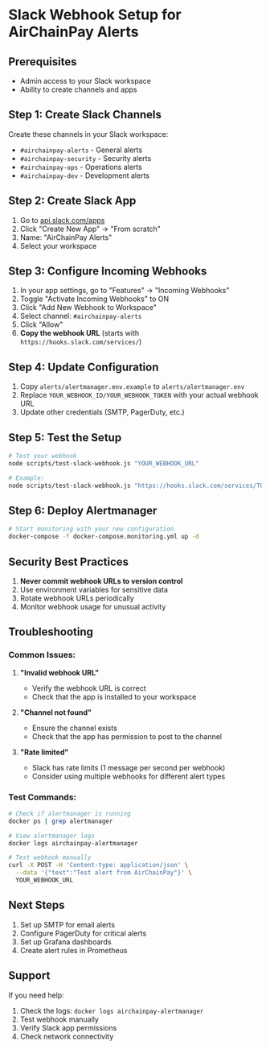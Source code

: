 # Slack Webhook Setup for AirChainPay Alerts

## Prerequisites
- Admin access to your Slack workspace
- Ability to create channels and apps

## Step 1: Create Slack Channels

Create these channels in your Slack workspace:
- `#airchainpay-alerts` - General alerts
- `#airchainpay-security` - Security alerts
- `#airchainpay-ops` - Operations alerts
- `#airchainpay-dev` - Development alerts

## Step 2: Create Slack App

1. Go to [api.slack.com/apps](https://api.slack.com/apps)
2. Click "Create New App" → "From scratch"
3. Name: "AirChainPay Alerts"
4. Select your workspace

## Step 3: Configure Incoming Webhooks

1. In your app settings, go to "Features" → "Incoming Webhooks"
2. Toggle "Activate Incoming Webhooks" to ON
3. Click "Add New Webhook to Workspace"
4. Select channel: `#airchainpay-alerts`
5. Click "Allow"
6. **Copy the webhook URL** (starts with `https://hooks.slack.com/services/`)

## Step 4: Update Configuration

1. Copy `alerts/alertmanager.env.example` to `alerts/alertmanager.env`
2. Replace `YOUR_WEBHOOK_ID/YOUR_WEBHOOK_TOKEN` with your actual webhook URL
3. Update other credentials (SMTP, PagerDuty, etc.)

## Step 5: Test the Setup

```bash
# Test your webhook
node scripts/test-slack-webhook.js "YOUR_WEBHOOK_URL"

# Example:
node scripts/test-slack-webhook.js "https://hooks.slack.com/services/T00000000/B00000000/XXXXXXXXXXXXXXXXXXXXXXXX"
```

## Step 6: Deploy Alertmanager

```bash
# Start monitoring with your new configuration
docker-compose -f docker-compose.monitoring.yml up -d
```

## Security Best Practices

1. **Never commit webhook URLs to version control**
2. Use environment variables for sensitive data
3. Rotate webhook URLs periodically
4. Monitor webhook usage for unusual activity

## Troubleshooting

### Common Issues:

1. **"Invalid webhook URL"**
   - Verify the webhook URL is correct
   - Check that the app is installed to your workspace

2. **"Channel not found"**
   - Ensure the channel exists
   - Check that the app has permission to post to the channel

3. **"Rate limited"**
   - Slack has rate limits (1 message per second per webhook)
   - Consider using multiple webhooks for different alert types

### Test Commands:

```bash
# Check if alertmanager is running
docker ps | grep alertmanager

# View alertmanager logs
docker logs airchainpay-alertmanager

# Test webhook manually
curl -X POST -H 'Content-type: application/json' \
  --data '{"text":"Test alert from AirChainPay"}' \
  YOUR_WEBHOOK_URL
```

## Next Steps

1. Set up SMTP for email alerts
2. Configure PagerDuty for critical alerts
3. Set up Grafana dashboards
4. Create alert rules in Prometheus

## Support

If you need help:
1. Check the logs: `docker logs airchainpay-alertmanager`
2. Test webhook manually
3. Verify Slack app permissions
4. Check network connectivity 